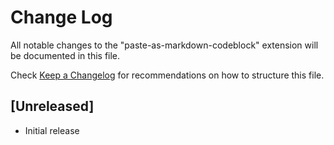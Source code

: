 # Change Log

All notable changes to the "paste-as-markdown-codeblock" extension will be documented in this file.

Check [Keep a Changelog](http://keepachangelog.com/) for recommendations on how to structure this file.

## [Unreleased]

- Initial release